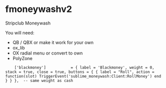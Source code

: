 # fmoneywashv2
Stripclub Moneywash

You will need:
- QB / QBX or make it work for your own
- ox_lib
- OX radial menu or convert to own
- PolyZone

```
    ['blackmoney']           = { label = 'Blackmoney', weight = 0, stack = true, close = true, buttons = { { label = "Roll", action = function(slot) TriggerEvent('sublime_moneywash:Client:RollMoney') end } } },  -- same weight as cash
```
